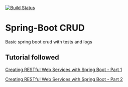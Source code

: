 [![Build Status](https://snap-ci.com/pedrro/SpringBootPOC/branch/master/build_image)](https://snap-ci.com/pedrro/SpringBootPOC/branch/master)

# Spring-Boot CRUD


Basic spring boot crud with tests and logs

## Tutorial followed

[Creating RESTful Web Services with Spring Boot  - Part 1](https://www.youtube.com/watch?v=kbisNUfqVLM)

[Creating RESTful Web Services with Spring Boot  - Part 2](https://www.youtube.com/watch?v=mrrHTJxppi8)

